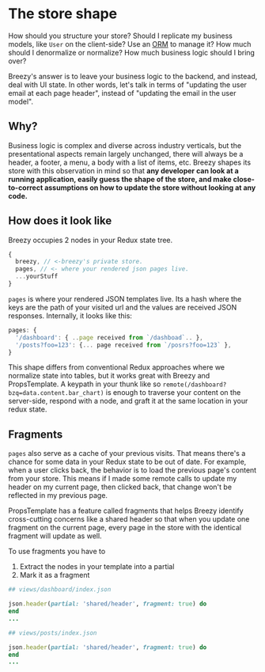 # The store shape

How should you structure your store? Should I replicate my business models, like `User` on the client-side? Use an [ORM](https://github.com/tommikaikkonen/redux-orm) to manage it? How much should I denormalize or normalize? How much business logic should I bring over?

Breezy's answer is to leave your business logic to the backend, and instead, deal with UI state. In other words, let's talk in terms of "updating the user email at each page header", instead of "updating the email in the user model".

## Why?

Business logic is complex and diverse across industry verticals, but the presentational aspects remain largely unchanged, there will always be a header, a footer, a menu, a body with a list of items, etc. Breezy shapes its store with this observation in mind so that **any developer can look at a running application, easily guess the shape of the store, and make close-to-correct assumptions on how to update the store without looking at any code.**

## How does it look like

Breezy occupies 2 nodes in your Redux state tree.

```javascript
{
  breezy, // <-breezy's private store.
  pages, // <- where your rendered json pages live.
  ...yourStuff
}
```

`pages` is where your rendered JSON templates live. Its a hash where the keys are the path of your visited url and the values are received JSON responses. Internally, it looks like this:

```javascript
pages: {
  '/dashboard': { ..page received from `/dashboad`.. },
  '/posts?foo=123': {... page received from `/posrs?foo=123` },
}
```

This shape differs from conventional Redux approaches where we normalize state into tables, but it works great with Breezy and PropsTemplate. A keypath in your thunk like so `remote(/dashboard?bzq=data.content.bar_chart)` is enough to traverse your content on the server-side, respond with a node, and graft it at the same location in your redux state.

## Fragments

`pages` also serve as a cache of your previous visits. That means there's a chance for some data in your Redux state to be out of date. For example, when a user clicks back, the behavior is to load the previous page's content from your store. This means if I made some remote calls to update my header on my current page, then clicked back, that change won't be reflected in my previous page.

PropsTemplate has a feature called fragments that helps Breezy identify cross-cutting concerns like a shared header so that when you update one fragment on the current page, every page in the store with the identical fragment will update as well.

To use fragments you have to
1. Extract the nodes in your template into a partial
2. Mark it as a fragment

```ruby
## views/dashboard/index.json

json.header(partial: 'shared/header', fragment: true) do
end
...
```

```ruby
## views/posts/index.json

json.header(partial: 'shared/header', fragment: true) do
end
...
```

